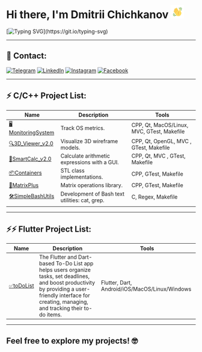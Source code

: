 # Hi there, I'm Dmitrii Chichkanov <img src="https://github.com/mrdamos69/mrdamos69/blob/main/.github/assets/hey.gif?raw=true" height="35px" width="35px">

[![Typing SVG](https://readme-typing-svg.herokuapp.com?color=%2336BCF7&lines=Welcome+to+my+GitHub+profile!)](https://git.io/typing-svg)
___
<!-- <div align="center">
<a href="https://github.com/mrdamos69/mrdamos69">
  <img align="center" src="https://github-readme-stats.vercel.app/api/top-langs/?username=mrdamos69&theme=dracula&hide_langs_below=1" />
</a>
<a href="https://github.com/mrdamos69/mrdamos69">
<img align="center" src="https://github-readme-stats.vercel.app/api?username=mrdamos69&show_icons=true&theme=dracula"
</a>
</div>

___ -->
## 📱 Contact:

[![Telegram](https://img.shields.io/badge/Telegram-2CA5E0?style=for-the-badge&logo=telegram&logoColor=white)](https://t.me/mrdamos69)
[![LinkedIn](https://img.shields.io/badge/linkedin-%230077B5.svg?style=for-the-badge&logo=linkedin&logoColor=white)](https://www.linkedin.com/in/dmitrii-chichkanov-29a23a256/)
[![Instagram](https://img.shields.io/badge/Instagram-1877F2?style=for-the-badge&logo=instagram&logoColor=white)](https://www.instagram.com/mrdamos69/)
[![Facebook](https://img.shields.io/badge/Facebook-1877F2?style=for-the-badge&logo=facebook&logoColor=white)](https://www.facebook.com/dmitry.chichkanov.5)
___

## ⚡ C/C++ Project List:
| Name | Description | Tools |
| --- | --- | --- |
| [🖥️MonitoringSystem](https://github.com/mrdamos69/MonitoringSystem)| Track OS metrics. | 	CPP, Qt, MacOS/Linux, MVC, GTest, Makefile |
| [🔍3D_Viewer_v2.0](https://github.com/mrdamos69/3D_Viewer_v2.0)| Visualize 3D wireframe models. | 	CPP, Qt, OpenGL, MVC , GTest, Makefile |
| [🧮SmartCalc_v2.0](https://github.com/mrdamos69/SmartCalc_v2.0)| Calculate arithmetic expressions with a GUI.  | 	CPP, Qt, MVC , GTest, Makefile |
| [📦Containers](https://github.com/mrdamos69/Containers) | STL class implementations. | CPP, GTest, Makefile |
| [🧮MatrixPlus](https://github.com/mrdamos69/MatrixPlus) | Matrix operations library. | CPP, GTest, Makefile |
| [🛠️SimpleBashUtils](https://github.com/mrdamos69/SimpleBashUtils) | Development of Bash text utilities: cat, grep. | C, Regex, Makefile |
| | |
___

## ⚡⚡ Flutter Project List:
| Name | Description | Tools |
| --- | --- | --- |
| [✅toDoList](https://github.com/mrdamos69/todolist)| The Flutter and Dart-based To-Do List app helps users organize tasks, set deadlines, and boost productivity by providing a user-friendly interface for creating, managing, and tracking their to-do items. | 	Flutter, Dart, Android/iOS/MacOS/Linux/Windows |

___

## Feel free to explore my projects! 🤓
